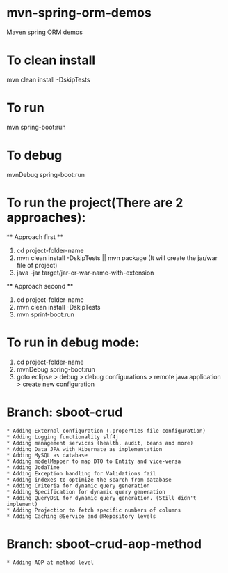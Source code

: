 # mvn-spring-orm-demos
Maven spring ORM demos

# To clean install
mvn clean install -DskipTests

# To run
mvn spring-boot:run

# To debug
mvnDebug spring-boot:run

# To run the project(There are 2 approaches):
   ** Approach first **
   1. cd project-folder-name
   2. mvn clean install -DskipTests   || mvn package	(It will create the jar/war file of project)
   3. java -jar target/jar-or-war-name-with-extension
    	
   ** Approach second **
   1. cd project-folder-name
   2. mvn clean install -DskipTests
   3. mvn sprint-boot:run
   
# To run in debug mode:
   1. cd project-folder-name
   2. mvnDebug spring-boot:run
   3. goto eclipse > debug > debug configurations > remote java application > create new configuration
   
# Branch: sboot-crud
	* Adding External configuration (.properties file configuration)
	* Adding Logging functionality slf4j
	* Adding management services (health, audit, beans and more)
	* Adding Data JPA with Hibernate as implementation
	* Adding MySQL as database
	* Adding modelMapper to map DTO to Entity and vice-versa
	* Adding JodaTime
	* Adding Exception handling for Validations fail
	* Adding indexes to optimize the search from database
	* Adding Criteria for dynamic query generation
	* Adding Specification for dynamic query generation
	* Adding QueryDSL for dynamic query generation. (Still didn't implement)
	* Adding Projection to fetch specific numbers of columns
	* Adding Caching @Service and @Repository levels

# Branch: sboot-crud-aop-method
	* Adding AOP at method level